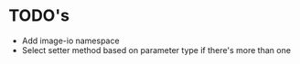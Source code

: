 TODO's
======

* Add image-io namespace
* Select setter method based on parameter type if there's more than one
